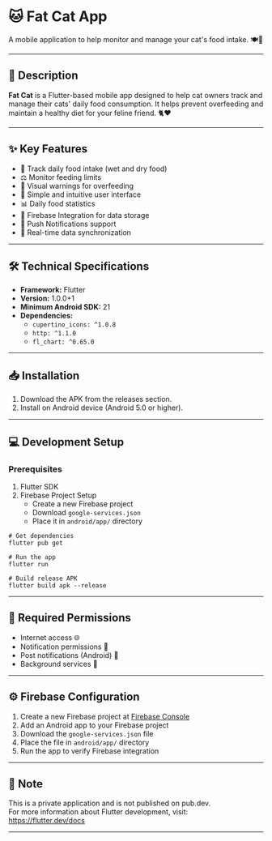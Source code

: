 # 🐱 Fat Cat App

A mobile application to help monitor and manage your cat's food intake. 🍽️🐾

---

## 📖 Description

**Fat Cat** is a Flutter-based mobile app designed to help cat owners track and manage their cats' daily food consumption. It helps prevent overfeeding and maintain a healthy diet for your feline friend. 🐈❤️

---

## ✨ Key Features

- 🥫 Track daily food intake (wet and dry food)
- ⚖️ Monitor feeding limits
- 🚨 Visual warnings for overfeeding
- 🎨 Simple and intuitive user interface
- 📊 Daily food statistics
- 💾 Firebase Integration for data storage
- 🔔 Push Notifications support
- 🔄 Real-time data synchronization

---

## 🛠️ Technical Specifications

- **Framework:** Flutter
- **Version:** 1.0.0+1
- **Minimum Android SDK:** 21
- **Dependencies:**
    - `cupertino_icons: ^1.0.8`
    - `http: ^1.1.0`
    - `fl_chart: ^0.65.0`

---

## 📥 Installation

1. Download the APK from the releases section.
2. Install on Android device (Android 5.0 or higher).

---

## 💻 Development Setup

### Prerequisites

1. Flutter SDK
2. Firebase Project Setup
   - Create a new Firebase project
   - Download `google-services.json`
   - Place it in `android/app/` directory

```
# Get dependencies
flutter pub get

# Run the app
flutter run

# Build release APK
flutter build apk --release
```

---

## 🔐 Required Permissions

- Internet access 🌐
- Notification permissions 🔔
- Post notifications (Android) 📳
- Background services 🔄

---

## ⚙️ Firebase Configuration

1. Create a new Firebase project at [Firebase Console](https://console.firebase.google.com)
2. Add an Android app to your Firebase project
3. Download the `google-services.json` file
4. Place the file in `android/app/` directory
5. Run the app to verify Firebase integration

---

## 📝 Note

This is a private application and is not published on pub.dev.  
For more information about Flutter development, visit: https://flutter.dev/docs

---
